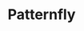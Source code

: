 ---
layout: page
title: Patternfly
description: An additional style guide that focuses on user interface strings.
img: assets/img/12-patternfly.png
redirect: https://www.patternfly.org/v4/ux-writing/about
importance: 12
category: work
---